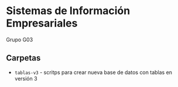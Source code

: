# Sistemas de Información Empresariales

Grupo G03

## Carpetas

- `tablas-v3` - scritps para crear nueva base de datos con tablas en versión 3

